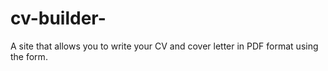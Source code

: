 # cv-builder-
A site that allows you to write your CV and cover letter in PDF format using the form.
